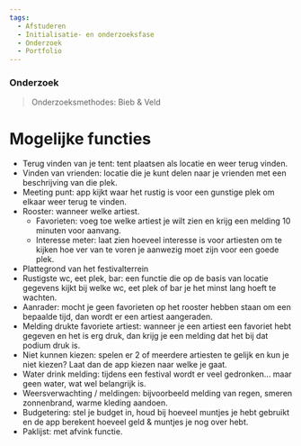 ```yaml
---
tags:
  - Afstuderen
  - Initialisatie- en onderzoeksfase
  - Onderzoek
  - Portfolio
---
```

### Onderzoek
> Onderzoeksmethodes: Bieb & Veld

# Mogelijke functies 
- Terug vinden van je tent: tent plaatsen als locatie en weer terug vinden.
- Vinden van vrienden: locatie die je kunt delen naar je vrienden met een beschrijving van die plek.
- Meeting punt: app kijkt waar het rustig is voor een gunstige plek om elkaar weer terug te vinden.
- Rooster: wanneer welke artiest.
  * Favorieten: voeg toe welke artiest je wilt zien en krijg een melding 10 minuten voor aanvang. 
  * Interesse meter: laat zien hoeveel interesse is voor artiesten om te kijken hoe ver van te voren je aanwezig moet zijn voor een goede plek.
- Plattegrond van het festivalterrein
- Rustigste wc, eet plek, bar: een functie die op de basis van locatie gegevens kijkt bij welke wc, eet plek of bar je het minst lang hoeft te wachten.
- Aanrader: mocht je geen favorieten op het rooster hebben staan om een bepaalde tijd, dan wordt er een artiest aangeraden.
- Melding drukte favoriete artiest: wanneer je een artiest een favoriet hebt gegeven en het is erg druk, dan krijg je een melding dat het bij dat podium druk is.
- Niet kunnen kiezen: spelen er 2 of meerdere artiesten te gelijk en kun je niet kiezen? Laat dan de app kiezen naar welke je gaat. 
- Water drink melding: tijdens een festival wordt er veel gedronken... maar geen water, wat wel belangrijk is.
- Weersverwachting / meldingen: bijvoorbeeld melding van regen, smeren zonnenbrand, warme kleding aandoen.
- Budgetering: stel je budget in, houd bij hoeveel muntjes je hebt gebruikt en de app berekent hoeveel geld & muntjes je nog over hebt.
- Paklijst: met afvink functie. 


